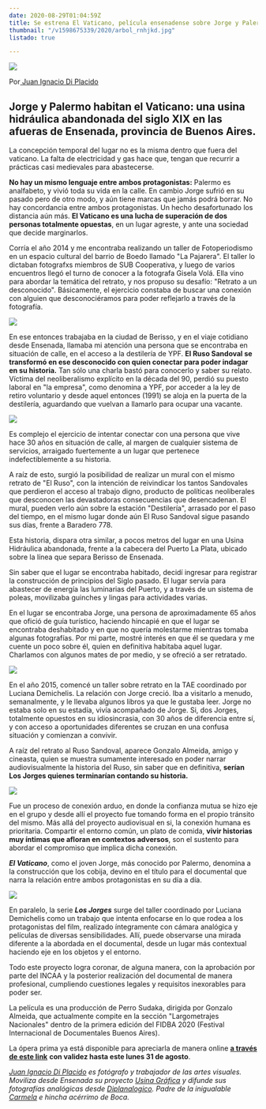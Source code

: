 ```yaml
---
date: 2020-08-29T01:04:59Z
title: Se estrena El Vaticano, película ensenadense sobre Jorge y Palermo
thumbnail: "/v1598675339/2020/arbol_rnhjkd.jpg"
listado: true

---
```

![](https://res.cloudinary.com/freezer/c_limit,w_1280,h_920/v1598675772/2020/1-jorge1_h9kwll.jpg)

Por[ Juan Ignacio Di Placido](https://www.instagram.com/juanidipla/)

## **Jorge y Palermo habitan el Vaticano: una usina hidráulica abandonada del siglo XIX en las afueras de Ensenada, provincia de Buenos Aires.**

La concepción temporal del lugar no es la misma dentro que fuera del vaticano. La falta de electricidad y gas hace que, tengan que recurrir a prácticas casi medievales para abastecerse.

**No hay un mismo lenguaje entre ambos protagonistas:** Palermo es analfabeto, y vivió toda su vida en la calle. En cambio Jorge sufrió en su pasado pero de otro modo, y aún tiene marcas que jamás podrá borrar. No hay concordancia entre ambos protagonistas. Un hecho desafortunado los distancia aún más. **El Vaticano es una lucha de superación de dos personas totalmente opuestas**, en un lugar agreste, y ante una sociedad que decide marginarlos.

Corría el año 2014 y me encontraba realizando un taller de Fotoperiodismo en un espacio cultural del barrio de Boedo llamado "La Pajarera". El taller lo dictaban fotografxs miembros de SUB Cooperativa, y luego de varios encuentros llegó el turno de conocer a la fotografa Gisela Volá. Ella vino para abordar la temática del retrato, y nos propuso su desafío: "Retrato a un desconocido". Básicamente, el ejercicio constaba de buscar una conexión con alguien que desconociéramos para poder reflejarlo a través de la fotografía.

![](https://res.cloudinary.com/freezer/c_limit,w_1280,h_920/v1598674121/2020/6-jorge_xapc8m.jpg)

En ese entonces trabajaba en la ciudad de Berisso, y en el viaje cotidiano desde Ensenada, llamaba mi atención una persona que se encontraba en situación de calle, en el acceso a la destilería de YPF. **El Ruso Sandoval se transformó en ese desconocido con quien conectar para poder indagar en su historia.** Tan sólo una charla bastó para conocerlo y saber su relato. Víctima del neoliberalismo explícito en la década del 90, perdió su puesto laboral en "la empresa", como denomina a YPF, por acceder a la ley de retiro voluntario y desde aquel entonces (1991) se aloja en la puerta de la destilería, aguardando que vuelvan a llamarlo para ocupar una vacante.

![](https://res.cloudinary.com/freezer/c_limit,w_1280,h_920/v1598674232/2020/1-Techo_ktjy1y.jpg)

Es complejo el ejercicio de intentar conectar con una persona que vive hace 30 años en situación de calle, al margen de cualquier sistema de servicios, arraigado fuertemente a un lugar que pertenece indefectiblemente a su historia.

A raíz de esto, surgió la posibilidad de realizar un mural con el mismo retrato de "El Ruso", con la intención de reivindicar los tantos Sandovales que perdieron el acceso al trabajo digno, producto de políticas neoliberales que desconocen las devastadoras consecuencias que desencadenan. El mural, pueden verlo aún sobre la estación "Destilería", arrasado por el paso del tiempo, en el mismo lugar donde aún El Ruso Sandoval sigue pasando sus días, frente a Baradero 778.

Esta historia, dispara otra similar, a pocos metros del lugar en una Usina Hidráulica abandonada, frente a la cabecera del Puerto La Plata, ubicado sobre la línea que separa Berisso de Ensenada.

Sin saber que el lugar se encontraba habitado, decidí ingresar para registrar la construcción de principios del Siglo pasado. El lugar servía para abastecer de energía las luminarias del Puerto, y a través de un sistema de poleas, movilizaba guinches y lingas para actividades varias.

En el lugar se encontraba Jorge, una persona de aproximadamente 65 años que ofició de guía turístico, haciendo hincapié en que el lugar se encontraba deshabitado y en que no quería molestarme mientras tomaba algunas fotografías. Por mi parte, mostré interés en que él se quedara y me cuente un poco sobre él, quien en definitiva habitaba aquel lugar. Charlamos con algunos mates de por medio, y se ofreció a ser retratado.

![](https://res.cloudinary.com/freezer/c_limit,w_1280,h_920/v1598674322/2020/4-Espaldas_r0mugd.jpg)

En el año 2015, comencé un taller sobre retrato en la TAE coordinado por Luciana Demichelis. La relación con Jorge creció. Iba a visitarlo a menudo, semanalmente, y le llevaba algunos libros ya que le gustaba leer. Jorge no estaba solo en su estadía, vivía acompañado de Jorge. Si, dos Jorges, totalmente opuestos en su idiosincrasia, con 30 años de diferencia entre sí, y con acceso a oportunidades diferentes se cruzan en una confusa situación y comienzan a convivir.

A raíz del retrato al Ruso Sandoval, aparece Gonzalo Almeida, amigo y cineasta, quien se muestra sumamente interesado en poder narrar audiovisualmente la historia del Ruso, sin saber que en definitiva, **serían Los Jorges quienes terminarían contando su historia.**

![](https://res.cloudinary.com/freezer/c_limit,w_1280,h_920/v1598675339/2020/arbol_rnhjkd.jpg)

Fue un proceso de conexión arduo, en donde la confianza mutua se hizo eje en el grupo y desde allí el proyecto fue tomando forma en el propio tránsito del mismo. Más allá del proyecto audiovisual en si, la conexión humana es prioritaria. Compartir el entorno común, un plato de comida, **vivir historias muy íntimas que afloran en contextos adversos**, son el sustento para abordar el compromiso que implica dicha conexión.

**_El Vaticano_**, como el joven Jorge, más conocido por Palermo, denomina a la construcción que los cobija, devino en el título para el documental que narra la relación entre ambos protagonistas en su día a día.

![](https://res.cloudinary.com/freezer/c_limit,w_1280,h_920/v1598675201/2020/5-Jorge_kc9ts4.jpg)

En paralelo, la serie **_Los Jorges_** surge del taller coordinado por Luciana Demichelis como un trabajo que intenta enfocarse en lo que rodea a los protagonistas del film, realizado íntegramente con cámara analógica y películas de diversas sensibilidades. Allí, puede observarse una mirada diferente a la abordada en el documental, desde un lugar más contextual haciendo eje en los objetos y el entorno.

Todo este proyecto logra coronar, de alguna manera, con la aprobación por parte del INCAA y la posterior realización del documental de manera profesional, cumpliendo cuestiones legales y requisitos inexorables para poder ser.

La película es una producción de Perro Sudaka, dirigida por Gonzalo Almeida, que actualmente compite en la sección "Largometrajes Nacionales" dentro de la primera edición del FIDBA 2020 (Festival Internacional de Documentales Buenos Aires).

La ópera prima ya está disponible para apreciarla de manera online [**a través de este link**](http://www.fidba.com.ar/2020/programa/el-vaticano/) **con validez hasta este lunes 31 de agosto**.

[_Juan Ignacio Di Placido_](https://www.behance.net/DIPLA/moodboards) _es fotógrafo y trabajador de las artes visuales.  Moviliza desde Ensenada su proyecto_ [_Usina Gráfica_](https://www.instagram.com/usinagrafica/) _y difunde sus fotografías analógicas desde_ [_Diplanalogico_](https://www.instagram.com/diplanalogico/)_. Padre de la inigualable_ [_Carmela_](https://www.instagram.com/p/B-KvbzQHS7h5m78cps0WKRTKVI3l6E9H6qoO7g0/) _e hincha acérrimo de Boca._